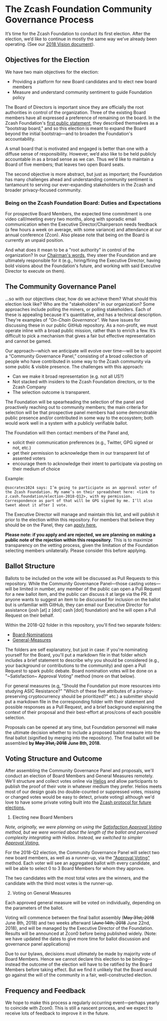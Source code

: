 # The Zcash Foundation Community Governance Process

It’s time for the Zcash Foundation to conduct its first election. After the election, we’d like to continue in mostly the same way we’ve already been operating. (See our [2018 Vision document](https://github.com/ZcashFoundation/ZcashFoundation/blob/master/2018-VISION.md)).

## Objectives for the Election

We have two main objectives for the election:

- Providing a platform for new Board candidates and to elect new board members
- Measure and understand community sentiment to guide Foundation policy

The Board of Directors is important since they are officially the root authorities in control of the organization. Three of the existing Board members have all expressed a preference of remaining on the board. In the Zcash Foundation's [first public statement](https://z.cash.foundation//blog/hello-world/), they described themselves as a "bootstrap board," and so this election is meant to expand the Board beyond the initial bootstrap—and to broaden the Foundation's accountability.

A small board that is motivated and engaged is better than one with a diffuse sense of responsibility. However, we’d also like to be held publicly accountable in as a broad sense as we can. Thus we'd like to maintain a Board of five members; that leaves two open Board seats.

The second objective is more abstract, but just as important; the Foundation has many challenges ahead and understanding community sentiment is tantamount to serving our ever-expanding stakeholders in the Zcash and broader privacy-focused community.

### Being on the Zcash Foundation Board: Duties and Expectations

For prospective Board Members, the expected time commitment is one video call/meeting every two months, along with sporadic email communication when the Executive Director/Chairperson needs feedback (a few hours a week on average, with some variance) and attendance at our annual conference (Zcon). Also please note that being on the Board is currently an unpaid position. 

And what does it mean to be a "root authority" in control of the organization? In our [Chairman's words](https://twitter.com/socrates1024/status/987374121892839424), they steer the Foundation and are ultimately responsible for it (e.g., hiring/firing the Executive Director, having bold visions about the Foundation's future, and working with said Executive Director to execute on them).

## The Community Governance Panel

...so with our objectives clear, how do we achieve them? What should this election look like? Who are the "stakeholders" in our organization? Some approaches include polling the miners, or polling stakeholders. Each of these is appealing because it's quantitative, and has a technical description. They're examples of _"On-Chain Governance"._ We have issues for discussing these in our public GitHub repository. As a non-profit, we must operate inline with a broad public mission, rather than to enrich a few. It’s difficult to pick a mechanism that gives a fair but effective representation and cannot be gamed.

Our approach—which we anticipate will evolve over time—will be to appoint a “Community Governance Panel,” consisting of a broad collection of people who have contributed in some way to the Zcash community via some public & visible presence. The challenges with this approach:

- Can we make it broad representation (e.g. not all US?)
- Not stacked with insiders to the Zcash Foundation directors, or to the Zcash Company
- The selection outcome is transparent.

The Foundation will be spearheading the selection of the panel and proactively reaching out to community members; the main criteria for selection will be that prospective panel members had some demonstrable public presence and/or contributed in some way to the ecosystem; both would work well in a system with a publicly verifiable ballot.

The Foundation will then contact members of the Panel and,
  - solicit their communication preferences (e.g., Twitter, GPG signed or not, etc.)
  - get their permission to acknowledge them in our transparent list of assented voters
  - encourage them to acknowledge their intent to participate via posting on their medium of choice

Example:
```
@socrates1024 says: I’m going to participate as an approval voter of the Zcash Foundation. My name’s on their spreadsheet here: <link to z.cash.foundation/election-2018-Q12>, with my permission. Correspondence as part of that will be GPG signed by me. I’ll also tweet about it after I vote.
```

The Executive Director will manage and maintain this list, and will publish it prior to the election within this repository. For members that believe they should be on the Panel, they can [apply here.](https://zcashfoundation.formstack.com/forms/community_governance)

**Please note: if you apply and are rejected, we are planning on making a public note of the rejection within this respository.** This is to maximize transparency on the vetting process, given the limitation of the Foundation selecting members unilaterally. Please consider this before applying.

## Ballot Structure

Ballots to be included on the vote will be discussed as Pull Requests to this repository. While the Community Governance Panel—those casting votes—will be limited in number, any member of the public can open a Pull Request for a new ballot item, and the public can discuss it at large via the PR. If anyone wants to suggest an item to be discussed for inclusion on the ballot but is unfamiliar with GitHub, they can email our Executive Director for assistance (josh [at] z [dot] cash [dot] foundation) and he will open a Pull Request on their behalf.

Within the 2018-Q2 folder in this repository, you'll find two separate folders:

- [Board-Nominations](2018-Q2/Board-Nominations)
- [General-Measures](2018-Q2/General-Measures)
 
The folders are self explanatory, but just in case: if you're nominating yourself for the Board, you'll put a markdown file in that folder which includes a brief statement to describe why you should be considered (e.g., your background or contributions to the community) and open a Pull Request to spark public debate. Board nomination votes will be done on a "~Satisfaction~ Approval Voting" method (more on that below).

For general measures (e.g, "Should the Foundation put more resources into studying ASIC Resistance?" "Which of these five attributes of a privacy-preserving cryptocurrency should be prioritized?" etc.) a submitter should put a markdown file in the corresponding folder with their statement and possible responses as a Pull Request, and a brief background explaining the context of their proposal and their best-effort at pros/cons of each possible selection.

Proposals can be opened at any time, but Foundation personnel will make the ultimate decision whether to include a proposed ballot measure into the final ballot (signified by merging into the repository). The final ballot will be assembled **by ~~May 31st, 2018~~ June 8th, 2018.**

## Voting Structure and Outcome

After assembling the Community Governance Panel and proposals, we'll conduct an election of Board Members and General Measures remotely. We'll structure and collect votes online via [Helios](https://vote.heliosvoting.org/) and allow participants to publish the proof of their vote in whatever medium they prefer. Helios meets most of our design goals (no double-counted or suppressed votes, missing or changed votes would be easy to detect, private voting) although we'd love to have some private voting built into the [Zcash protocol for future elections.](https://eprint.iacr.org/2017/585.pdf)

1. Electing new Board Members

*Note, originally, we were planning on using the [Satisfaction Approval Voting](https://en.wikipedia.org/wiki/Satisfaction_approval_voting) method, but we were worried about the length of the ballot and perceived complexity integrating with Helios. Instead, we switched to simpler [Approval Voting.](https://en.wikipedia.org/wiki/Satisfaction_approval_voting)*

For the 2018-Q2 election, the Community Governance Panel will select two new board members, as well as a runner-up, via the ["Approval Voting"](https://en.wikipedia.org/wiki/Approval_voting) method. Each voter will see an aggregated ballot with every candidate, and will be able to select 0 to 3 Board Members for whom they approve.

The two candidates with the most total votes are the winners, and the candidate with the third most votes is the runner-up.

2. Voting on General Measures

Each approved general measure will be voted on individually, depending on the parameters of the ballot.

Voting will commence between the final ballot assembly (~~May 31st, 2018~~ June 8th, 2018) and two weeks afterward (~~June 14th, 2018~~ June 22nd, 2018), and will be managed by the Executive Director of the Foundation. Results will be announced at Zcon0 before being published widely. (Note: we have updated the dates to give more time for ballot discussion and governance panel applications)

Due to our bylaws, decisions must ultimately be made by majority vote of Board Members. Hence we cannot declare this election to be binding—instead the outcome of the election will have to be ratified by the Board Members before taking effect. But we find it unlikely that the Board would go against the will of the community in a fair, well-constructed election.


## Frequency and Feedback

We hope to make this process a regularly occurring event—perhaps yearly to coincide with Zcon0. This is still a nascent process, and we expect to receive lots of feedback to improve it in the future.
